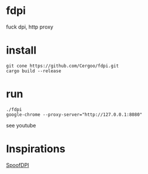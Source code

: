 # fdpi
fuck dpi, http proxy

# install
```
git cone https://github.com/Cergoo/fdpi.git
cargo build --release
```

# run
```
./fdpi
google-chrome --proxy-server="http://127.0.0.1:8080"

```
see youtube

# Inspirations
[SpoofDPI](https://github.com/xvzc/SpoofDPI)